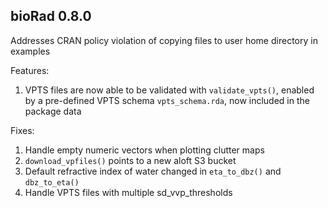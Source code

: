 ## bioRad 0.8.0 

Addresses CRAN policy violation of copying files to user home directory in examples

Features:
1. VPTS files are now able to be validated with `validate_vpts()`, enabled by a pre-defined VPTS schema `vpts_schema.rda`, now included in the package data

Fixes:
1. Handle empty numeric vectors when plotting clutter maps
2. `download_vpfiles()` points to a new aloft S3 bucket
3. Default refractive index of water changed in `eta_to_dbz()` and `dbz_to_eta()`
4. Handle VPTS files with multiple sd_vvp_thresholds